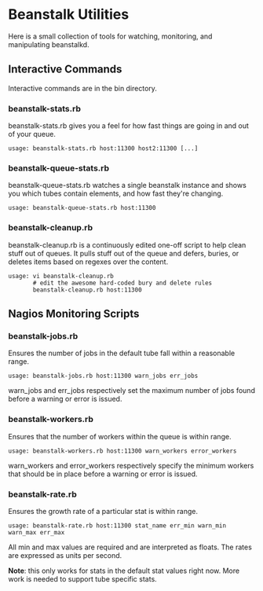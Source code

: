 # Beanstalk Utilities

Here is a small collection of tools for watching, monitoring, and
manipulating beanstalkd.

## Interactive Commands

Interactive commands are in the bin directory.

### beanstalk-stats.rb

beanstalk-stats.rb gives you a feel for how fast things are going in and out
of your queue.

    usage: beanstalk-stats.rb host:11300 host2:11300 [...]

### beanstalk-queue-stats.rb

beanstalk-queue-stats.rb watches a single beanstalk instance and shows you
which tubes contain elements, and how fast they're changing.

    usage: beanstalk-queue-stats.rb host:11300

### beanstalk-cleanup.rb

beanstalk-cleanup.rb is a continuously edited one-off script to help clean
stuff out of queues.  It pulls stuff out of the queue and defers, buries, or
deletes items based on regexes over the content.

    usage: vi beanstalk-cleanup.rb
           # edit the awesome hard-coded bury and delete rules
           beanstalk-cleanup.rb host:11300

## Nagios Monitoring Scripts

### beanstalk-jobs.rb

Ensures the number of jobs in the default tube fall within a reasonable range.

    usage: beanstalk-jobs.rb host:11300 warn_jobs err_jobs

warn\_jobs and err\_jobs respectively set the maximum number of jobs found
before a warning or error is issued.

### beanstalk-workers.rb

Ensures that the number of workers within the queue is within range.

    usage: beanstalk-workers.rb host:11300 warn_workers error_workers

warn\_workers and error\_workers respectively specify the minimum workers
that should be in place before a warning or error is issued.

### beanstalk-rate.rb

Ensures the growth rate of a particular stat is within range.

    usage: beanstalk-rate.rb host:11300 stat_name err_min warn_min warn_max err_max

All min and max values are required and are interpreted as floats.  The rates
are expressed as units per second.

**Note**: this only works for stats in the default stat values right now.
More work is needed to support tube specific stats.